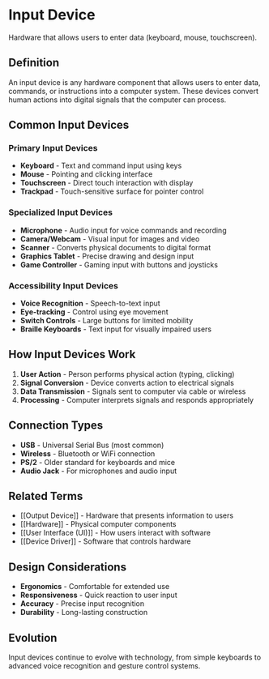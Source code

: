 # Input Device

Hardware that allows users to enter data (keyboard, mouse, touchscreen).

## Definition
An input device is any hardware component that allows users to enter data, commands, or instructions into a computer system. These devices convert human actions into digital signals that the computer can process.

## Common Input Devices

### Primary Input Devices
- **Keyboard** - Text and command input using keys
- **Mouse** - Pointing and clicking interface
- **Touchscreen** - Direct touch interaction with display
- **Trackpad** - Touch-sensitive surface for pointer control

### Specialized Input Devices
- **Microphone** - Audio input for voice commands and recording
- **Camera/Webcam** - Visual input for images and video
- **Scanner** - Converts physical documents to digital format
- **Graphics Tablet** - Precise drawing and design input
- **Game Controller** - Gaming input with buttons and joysticks

### Accessibility Input Devices
- **Voice Recognition** - Speech-to-text input
- **Eye-tracking** - Control using eye movement
- **Switch Controls** - Large buttons for limited mobility
- **Braille Keyboards** - Text input for visually impaired users

## How Input Devices Work
1. **User Action** - Person performs physical action (typing, clicking)
2. **Signal Conversion** - Device converts action to electrical signals
3. **Data Transmission** - Signals sent to computer via cable or wireless
4. **Processing** - Computer interprets signals and responds appropriately

## Connection Types
- **USB** - Universal Serial Bus (most common)
- **Wireless** - Bluetooth or WiFi connection
- **PS/2** - Older standard for keyboards and mice
- **Audio Jack** - For microphones and audio input

## Related Terms
- [[Output Device]] - Hardware that presents information to users
- [[Hardware]] - Physical computer components
- [[User Interface (UI)]] - How users interact with software
- [[Device Driver]] - Software that controls hardware

## Design Considerations
- **Ergonomics** - Comfortable for extended use
- **Responsiveness** - Quick reaction to user input
- **Accuracy** - Precise input recognition
- **Durability** - Long-lasting construction

## Evolution
Input devices continue to evolve with technology, from simple keyboards to advanced voice recognition and gesture control systems.
